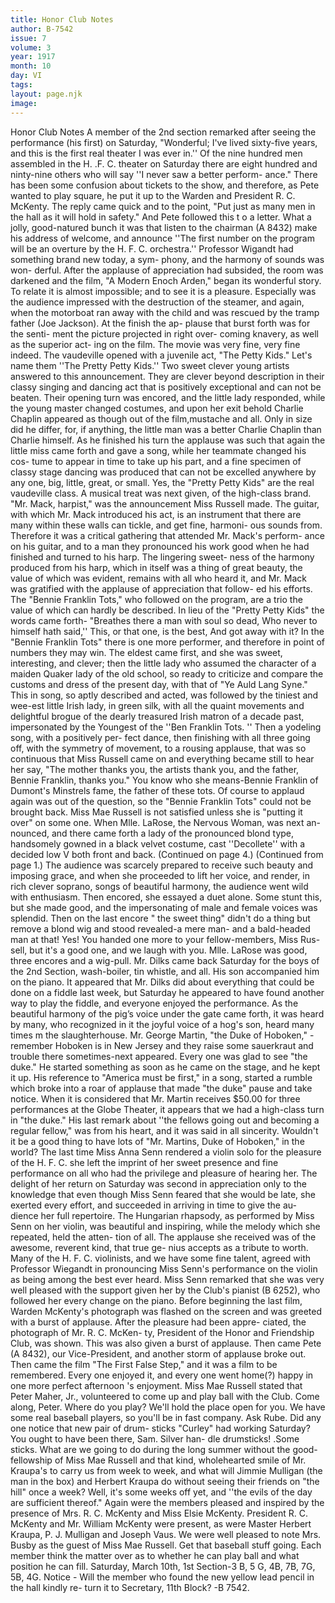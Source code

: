 ```yaml
---
title: Honor Club Notes
author: B-7542
issue: 7
volume: 3
year: 1917
month: 10
day: VI
tags:
layout: page.njk
image:
---
```

Honor Club Notes   A member of the 2nd section remarked after seeing the performance (his first) on Saturday, "Wonderful; I've lived sixty-five years, and this is the first real theater I was ever in.'' Of the nine hundred men assembled in the H. .F. C. theater on Saturday there are eight hundred and ninty-nine others who will say ''I never saw a better perform- ance." There has been some confusion about tickets to the show, and therefore, as Pete wanted to play square, he put it up to the Warden and President R. C. McKenty. The reply came quick and to the point, "Put just as many men in the hall as it will hold in safety." And Pete followed this t o a letter. What a jolly, good-natured bunch it was that listen to the chairman (A 8432) make his address of welcome, and announce ''The first number on the program will be an overture by the H. F. C. orchestra.'' Professor Wigandt had something brand new today, a sym- phony, and the harmony of sounds was won- derful. After the applause of appreciation had subsided, the room was darkened and the film, "A Modern Enoch Arden," began its wonderful story.   To relate it is almost impossible; and to see it is a pleasure. Especially was the audience impressed with the destruction of the steamer, and again, when the motorboat ran away with the child and was rescued by the tramp father (Joe Jackson). At the finish the ap- plause that burst forth was for the senti- ment the picture projected in right over- coming knavery, as well as the superior act-   ing on the film. The movie was very fine, very fine indeed.   The vaudeville opened with a juvenile act, "The Petty Kids." Let's name them ''The Pretty Petty Kids.'' Two sweet clever young artists answered to this announcement. They are clever beyond description in their classy singing and dancing act that is positively exceptional and can not be beaten. Their opening turn was encored, and the little lady responded, while the young master changed costumes, and upon her exit behold Charlie Chaplin appeared as though out of the film,mustache and all. Only in size did he differ, for, if anything, the little man was a better   Charlie Chaplin than Charlie himself. As he finished his turn the applause was such that again the little miss came forth and gave a song, while her teammate changed his cos- tume to appear in time to take up his part, and a fine specimen of classy stage dancing was produced that can not be excelled anywhere by any one, big, little, great, or small. Yes, the "Pretty Petty Kids" are the real vaudeville class.   A musical treat was next given, of the high-class brand. "Mr. Mack, harpist," was the announcement Miss Russell made. The guitar, with which Mr. Mack introduced his act, is an instrument that there are many within these walls can tickle, and get fine, harmoni- ous sounds from. Therefore it was a critical gathering that attended Mr. Mack's perform- ance on his guitar, and to a man they pronounced his work good when he had finished and turned to his harp. The lingering sweet- ness of the harmony produced from his harp, which in itself was a thing of great beauty, the value of which was evident, remains with all who heard it, and Mr. Mack was gratified with the applause of appreciation that follow- ed his efforts.   The "Bennie Franklin Tots," who followed on the program, are a trio the value of which can hardly be described. In lieu of the "Pretty Petty Kids" the words came forth- "Breathes there a man with soul so dead, Who never to himself hath said,''   This, or that one, is the best,   And got away with it?   In the "Bennie Franklin Tots" there is one more performer, and therefore in point of numbers they may win. The eldest came first, and she was sweet, interesting, and clever; then the little lady who assumed the character of a maiden Quaker lady of the old school, so ready to criticize and compare the customs and dress of the present day, with that of "Ye Auld Lang Syne." This in song,   so aptly described and acted, was followed by the tiniest and wee-est little Irish lady, in green silk, with all the quaint movements and delightful brogue of the dearly treasured Irish matron of a decade past, impersonated by the Youngest of the ''Ben Franklin Tots. '' Then a yodeling song, with a positively per- fect dance, then finishing with all three going   off, with the symmetry of movement, to a rousing applause, that was so continuous that Miss Russell came on and everything became still to hear her say, "The mother thanks you, the artists thank you, and the father, Bennie Franklin, thanks you." You know who she means-Bennie Franklin of Dumont's Minstrels fame, the father of these tots. Of course to applaud again was out of the question, so the "Bennie Franklin Tots" could not be brought back.   Miss Mae Russell is not satisfied unless she is "putting it over" on some one. When Mlle. LaRose, the Nervous Woman, was next an- nounced, and there came forth a lady of the pronounced blond type, handsomely gowned in a black velvet costume, cast ''Decollete'' with a decided low V both front and back.   (Continued on page 4.)      (Continued from page 1.)   The audience was scarcely prepared to receive such beauty and imposing grace, and when   she proceeded to lift her voice, and render, in rich clever soprano, songs of beautiful harmony, the audience went wild with enthusiasm. Then encored, she essayed a duet alone. Some stunt this, but she made good, and the impersonating of male and female voices was splendid. Then on the last encore " the sweet thing" didn't do a thing but remove a blond wig and stood revealed-a mere man- and a bald-headed man at that! Yes! You handed one more to your fellow-members, Miss Rus- sell, but it's a good one, and we laugh with you. Mlle. LaRose was good, three encores and a wig-pull.   Mr. Dilks came back Saturday for the boys of the 2nd Section, wash-boiler, tin whistle, and all. His son accompanied him on the piano. It appeared that Mr. Dilks did about everything that could be done on a fiddle last week, but Saturday he appeared to have found another way to play the   fiddle, and everyone enjoyed the performance. As the beautiful harmony of the pig’s voice under the gate came forth, it was heard by many, who recognized in it the joyful voice of a hog's son, heard many times m the slaughterhouse.   Mr. George Martin, "the Duke of Hoboken," -remember Hoboken is in New Jersey and they raise some sauerkraut and trouble there sometimes-next appeared. Every one was glad to see "the duke." He started something as soon as he came on the stage, and he kept it up. His reference to "America must be first," in a song, started a rumble which broke into a roar of applause that made "the duke" pause and take notice. When it is considered that Mr. Martin receives $50.00 for three performances at the Globe Theater, it appears that we had a high-class turn in "the duke." His last remark about ''the fellows going out and becoming a regular fellow," was from his heart, and it was   said in all sincerity. Wouldn't it be a good thing to have lots of "Mr. Martins, Duke of Hoboken," in the world?   The last time Miss Anna Senn rendered a violin solo for the pleasure of the H. F. C.   she left the imprint of her sweet presence and fine performance on all who had the privilege and pleasure of hearing her. The delight of her return on Saturday was second in appreciation only to the knowledge that even though Miss Senn feared that she would be late, she exerted every effort, and succeeded in arriving in time to give the au- dience her full repertoire. The Hungarian rhapsody, as performed by Miss Senn on her violin, was beautiful and inspiring, while the melody which she repeated, held the atten- tion of all. The applause she received was of the awesome, reverent kind, that true ge- nius accepts as a tribute to worth. Many of the H. F. C. violinists, and we have some   fine talent, agreed with Professor Wiegandt in pronouncing Miss Senn's performance on the violin as being among the best ever heard. Miss Senn remarked that she was very well pleased with the support given her by the Club's pianist (B 6252), who followed her every change on the piano.    Before beginning the last film, Warden McKenty's photograph was flashed on the screen and was greeted with a burst of applause. After the pleasure had been appre- ciated, the photograph of Mr. R. C. McKen- ty, President of the Honor and Friendship Club, was shown. This was also given a   burst of applause. Then came Pete (A 8432), our Vice-President, and another storm of applause broke out.   Then came the film "The First False Step," and it was a film to be remembered. Every one enjoyed it, and every one went home(?) happy in one more perfect afternoon 's enjoyment.   Miss Mae Russell stated that Peter Maher, Jr., volunteered to come up and play ball with the Club. Come along, Peter. Where do you play? We'll hold the place open for you. We have some real baseball players, so you'll be in fast company. Ask Rube.   Did any one notice that new pair of drum- sticks "Curley" had working Saturday? You ought to have been there, Sam. Silver han- dle drumsticks! .Some sticks.   What are we going to do during the long summer without the good-fellowship of Miss Mae Russell and that kind, wholehearted smile of Mr. Kraupa's to carry us from week to week, and what will Jimmie Mulligan (the man in the box) and Herbert Kraupa do without seeing their friends on "the hill" once a week? Well, it's some weeks off yet, and ''the evils of the day are sufficient thereof."   Again were the members pleased and inspired by the presence of Mrs. R. C. McKenty and Miss Elsie McKenty. President R. C. McKenty and Mr. William McKenty were present, as were Master Herbert Kraupa, P. J. Mulligan and Joseph Vaus.   We were well pleased to note Mrs. Busby as the guest of Miss Mae Russell.   Get that baseball stuff going. Each member think the matter over as to whether he can play ball and what position he can fill. Saturday, March 10th, 1st Section-3 B, 5 G, 4B, 7B, 7G, 5B, 4G.   Notice - Will the member who found the   new yellow lead pencil in the hall kindly re- turn it to Secretary, 11th Block?   -B 7542.            




